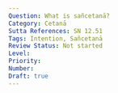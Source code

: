 ```yaml
---
Question: What is sañcetanā?
Category: Cetanā
Sutta References: SN 12.51
Tags: Intention, Sañcetanā
Review Status: Not started
Level: 
Priority: 
Number: 
Draft: true
---
```


